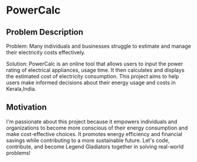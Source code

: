 
# PowerCalc

## Problem Description

Problem: Many individuals and businesses struggle to estimate and manage their electricity costs effectively.

Solution: PowerCalc is an online tool that allows users to input the power rating of electrical appliances, usage time. It then calculates and displays the estimated cost of electricity consumption. This project aims to help users make informed decisions about their energy usage and costs in Kerala,India.

## Motivation

I'm passionate about this project because it empowers individuals and organizations to become more conscious of their energy consumption and make cost-effective choices. It promotes energy efficiency and financial savings while contributing to a more sustainable future.
Let's code, contribute, and become Legend Gladiators together in solving real-world problems!
